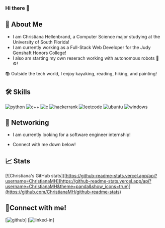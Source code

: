 ### Hi there 👋

<!--
**ChristianaMH/ChristianaMH** is a ✨ _special_ ✨ repository because its `README.md` (this file) appears on your GitHub profile.

Here are some ideas to get you started:

- 🔭 I’m currently working on building more projects with C++
- 🌱 I’m currently learning data structures & SQL
- 🤔 I’m looking to share my projects with others!
-->

## 🚀 About Me

- I am Christiana Hellenbrand, a Computer Science major studying at the University of South Florida! 
- I am currently working as a Full-Stack Web Developer for the Judy Genshaft Honors College!
- I also am starting my own reserach working with autonomous robots 🤖⚙!

📚 Outside the tech world, I enjoy kayaking, reading, hiking, and painting!

## 🛠️ Skills

 <!--- feel free to add your own badges and skills. Google https://img.shields.io/badge/SKILL-NAME-000000?style=for-the-badge&logo=SKILL-NAME&logoColor=white) for badges -->
 
![python](https://img.shields.io/badge/Python-000000?style=for-the-badge&logo=python&logoColor=white)
![c++](https://img.shields.io/badge/C%2B%2B-00599C?style=for-the-badge&logo=c%2B%2B&logoColor=white)
![c](https://img.shields.io/badge/C-00599C?style=for-the-badge&logo=c&logoColor=white)
![hackerrank](https://img.shields.io/badge/-Hackerrank-2EC866?style=for-the-badge&logo=HackerRank&logoColor=white)
![leetcode](https://img.shields.io/badge/-LeetCode-FFA116?style=for-the-badge&logo=LeetCode&logoColor=black)
![ubuntu](https://img.shields.io/badge/Ubuntu-E95420?style=for-the-badge&logo=ubuntu&logoColor=white)
![windows](https://img.shields.io/badge/Windows-0078D6?style=for-the-badge&logo=windows&logoColor=white)


## 📝 Networking
- I am currently looking for a software engineer internship!
<!-- I am also looking to collaborate on (insert project type)!-->
- Connect with me down below!

## 📈 Stats
[![Christiana's GitHub stats]([https://github-readme-stats.vercel.app/api?username=ChristianaMH](https://github-readme-stats.vercel.app/api?username=ChristianaMH&theme=panda&show_icons=true)](https://github.com/ChristianaMH/github-readme-stats)

## 🔗Connect with me!
[![github](https://img.shields.io/badge/GitHub-000000?style=for-the-badge&logo=GitHub&logoColor=white)]<!---((https://github.com/GITHUB ChristianaMH)-->
[![linked-in](https://img.shields.io/badge/LinkedIn-000000?style=for-the-badge&logo=LinkedIn&logoColor=blue)]<!---((www.linkedin.com/in/christiana-hellenbrand)-->

